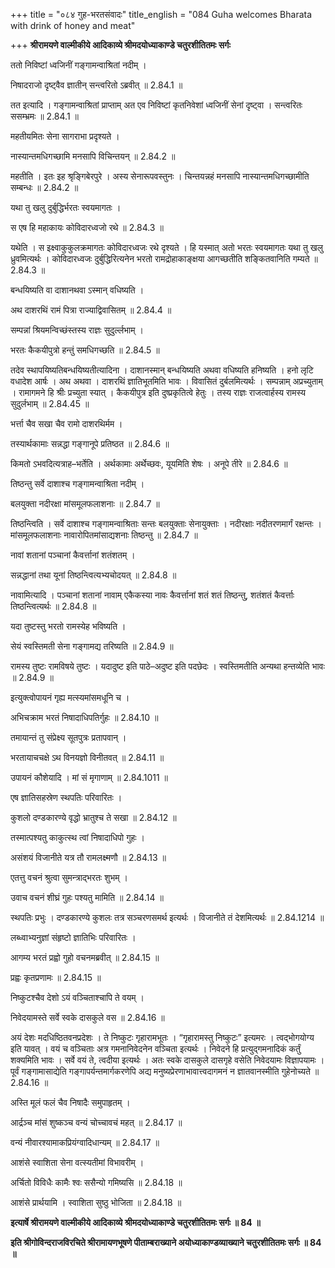 +++
title = "०८४ गुह-भरतसंवादः"
title_english = "084 Guha welcomes Bharata with drink of honey and meat"

+++
**श्रीरामयणे वाल्मीकीये आदिकाव्ये श्रीमदयोध्याकाण्डे चतुरशीतितमः सर्गः**

ततो निविष्टां ध्वजिनीं गङ्गामन्वाश्रितां नदीम् ।

निषादराजो दृष्ट्वैव ज्ञातीन् सन्त्वरितो ऽब्रवीत् ॥ 2.84.1 ॥

तत इत्यादि । गङ्गामन्वाश्रितां प्राप्ताम् अत एव निविष्टां कृतनिवेशां ध्वजिनीं सेनां दृष्ट्वा । सन्त्वरितः ससम्भ्रमः ॥ 2.84.1 ॥

महतीयमितः सेना सागराभा प्रदृश्यते ।

नास्यान्तमधिगच्छामि मनसापि विचिन्तयन् ॥ 2.84.2 ॥

महतीति । इतः इह श्रृङ्गिबेरपुरे । अस्य सेनारूपवस्तुनः । चिन्तयन्नहं मनसापि नास्यान्तमधिगच्छामीति सम्बन्धः ॥ 2.84.2 ॥

यथा तु खलु दुर्बुद्धिर्भरतः स्वयमागतः ।

स एष हि महाकायः कोविदारध्वजो रथे ॥ 2.84.3 ॥

यथेति । स इक्ष्वाकुकुलक्रमागतः कोविदारध्वजः रथे दृश्यते । हि यस्मात् अतो भरतः स्वयमागतः यथा तु खलु ध्रुवमित्यर्थः । कोविदारध्वजः दुर्बुद्धिरित्यनेन भरतो रामद्रोहाकाङ्क्षया आगच्छतीति शङ्कितवानिति गम्यते ॥ 2.84.3 ॥

बन्धयिष्यति वा दाशानथवा ऽस्मान् वधिष्यति ।

अथ दाशरथिं रामं पित्रा राज्याद्विवासितम् ॥ 2.84.4 ॥

सम्पन्नां श्रियमन्विच्छंस्तस्य राज्ञः सुदुर्ल्लभाम् ।

भरतः कैकयीपुत्रो हन्तुं समधिगच्छति ॥ 2.84.5 ॥

तदेव स्थापयिष्यतिबन्धयिष्यतीत्यादिना । दाशानस्मान् बन्धयिष्यति अथवा वधिष्यति हनिष्यति । हनो लृटि वधादेश आर्षः । अथ अथवा । दाशरथिं ज्ञातिभूतमिति भावः । विवासितं दुर्बलमित्यर्थः । सम्पन्नाम् अप्रच्युताम् । रामागमने हि श्रीः प्रच्युता स्यात् । कैकयीपुत्र इति दुष्प्रकृतित्वे हेतुः । तस्य राज्ञः राजत्वार्हस्य रामस्य सुदुर्लभाम् ॥ 2.84.45 ॥

भर्त्ता चैव सखा चैव रामो दाशरथिर्मम ।

तस्यार्थकामाः सन्नद्धा गङ्गानूपे प्रतिष्ठत ॥ 2.84.6 ॥

किमतो ऽभवदित्यत्राह–भर्तेति । अर्थकामाः अर्थेच्छवः, यूयमिति शेषः । अनूपे तीरे ॥ 2.84.6 ॥

तिष्ठन्तु सर्वे दाशाश्च गङ्गामन्वाश्रिता नदीम् ।

बलयुक्ता नदीरक्षा मांसमूलफलाशनाः ॥ 2.84.7 ॥

तिष्ठन्त्विति । सर्वे दाशाश्च गङ्गामन्वाश्रिताः सन्तः बलयुक्ताः सेनायुक्ताः । नदीरक्षाः नदीतरणमार्गं रक्षन्तः । मांसमूलफलाशनाः नावारोपितमांसाद्यशनाः तिष्ठन्तु ॥ 2.84.7 ॥

नावां शतानां पञ्चानां कैवर्त्तानां शतंशतम् ।

सन्नद्धानां तथा यूनां तिष्ठन्त्वित्यभ्यचोदयत् ॥ 2.84.8 ॥

नावामित्यादि । पञ्चानां शतानां नावाम् एकैकस्या नावः कैवर्त्तानां शतं शतं तिष्ठन्तु, शतंशतं कैवर्त्ताः तिष्ठन्त्वित्यर्थः ॥ 2.84.8 ॥

यदा तुष्टस्तु भरतो रामस्येह भविष्यति ।

सेयं स्वस्तिमती सेना गङ्गामद्य तरिष्यति ॥ 2.84.9 ॥

रामस्य तुष्टः रामविषये तुष्टः । यदादुष्ट इति पाठे–अदुष्ट इति पदछेदः । स्वस्तिमतीति अन्यथा हन्तव्येति भावः ॥ 2.84.9 ॥

इत्युक्त्वोपायनं गृह्य मत्स्यमांसमधूनि च ।

अभिचक्राम भरतं निषादाधिपतिर्गुहः ॥ 2.84.10 ॥

तमायान्तं तु संप्रेक्ष्य सूतपुत्रः प्रतापवान् ।

भरतायाचचक्षे ऽथ विनयज्ञो विनीतवत् ॥ 2.84.11 ॥

उपायनं कौशेयादि । मां सं मृगाणाम् ॥ 2.84.1011 ॥

एष ज्ञातिसहस्रेण स्थपतिः परिवारितः ।

कुशलो दण्डकारण्ये वृद्धो भ्रातुश्च ते सखा ॥ 2.84.12 ॥

तस्मात्पश्यतु काकुत्स्थ त्वां निषादाधिपो गुहः ।

असंशयं विजानीते यत्र तौ रामलक्ष्मणौ ॥ 2.84.13 ॥

एतत्तु वचनं श्रुत्वा सुमन्त्राद्भरतः शुभम् ।

उवाच वचनं शीघ्रं गुहः पश्यतु मामिति ॥ 2.84.14 ॥

स्थपतिः प्रभुः । दण्डकारण्ये कुशलः तत्र सञ्चरणसमर्थ इत्यर्थः । विजानीते तं देशमित्यर्थः ॥ 2.84.1214 ॥

लब्ध्वाभ्यनुज्ञां संहृष्टो ज्ञातिभिः परिवारितः ।

आगम्य भरतं प्रह्वो गुहो वचनमब्रवीत् ॥ 2.84.15 ॥

प्रह्वः कृतप्रणामः ॥ 2.84.15 ॥

निष्कुटश्चैव देशो ऽयं वञ्चिताश्चापि ते वयम् ।

निवेदयामस्ते सर्वे स्वके दासकुले वस ॥ 2.84.16 ॥

अयं देशः मदधिष्ठितवनप्रदेशः । ते निष्कुटः गृहारामभूतः । “गृहारामस्तु निष्कुटः” इत्यमरः । त्वद्भोगयोग्य इति यावत् । वयं च वञ्चिताः अत्र गमनानिवेदनेन वञ्चिता इत्यर्थः । निवेदने हि प्रत्युद्गमनादिकं कर्तुं शक्यमिति भावः । सर्वे वयं ते, त्वदीया इत्यर्थः । अतः स्वके दासकुले दासगृहे वसेति निवेदयामः विज्ञापयामः । पूर्वं गङ्गामासाद्येति गङ्गापर्यन्तमार्गकरणेपि अद्य मनुष्यप्रेरणाभावात्त्वदागमनं न ज्ञातवानस्मीति गुहेनोच्यते ॥ 2.84.16 ॥

अस्ति मूलं फलं चैव निषादैः समुपाहृतम् ।

आर्द्रञ्च मांसं शुष्कञ्च वन्यं चोच्चावचं महत् ॥ 2.84.17 ॥

वन्यं नीवारश्यामाकप्रियंग्वादिधान्यम् ॥ 2.84.17 ॥

आशंसे स्वाशिता सेना वत्स्यतीमां विभावरीम् ।

अर्चितो विविधैः कामैः श्वः ससैन्यो गमिष्यसि ॥ 2.84.18 ॥

आशंसे प्रार्थयामि । स्वाशिता सुष्ठु भोजिता ॥ 2.84.18 ॥

**इत्यार्षे श्रीरामयणे वाल्मीकीये आदिकाव्ये श्रीमदयोध्याकाण्डे चतुरशीतितमः सर्गः ॥ 84 ॥**

**इति श्रीगोविन्दराजविरचिते श्रीरामायणभूषणे पीताम्बराख्याने अयोध्याकाण्डव्याख्याने चतुरशीतितमः सर्गः ॥ 84 ॥**
